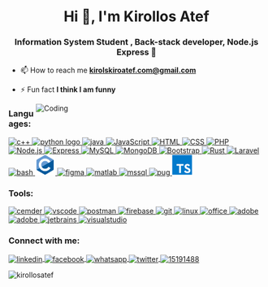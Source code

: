 <h1 align="center">Hi 👋, I'm Kirollos Atef</h1>
<h3 align="center">Information System Student , Back-stack developer, Node.js Express 🚀</h3>

- 📫 How to reach me **kirolskiroatef.com@gmail.com**

- ⚡ Fun fact **I think I am funny**

<img align="right" alt="Coding" width="450" src="https://media0.giphy.com/media/RbDKaczqWovIugyJmW/200.gif">
<h3 align="left">Languages: </h3>
<p align="left">
  <a href="https://www.cplusplus.com/">
    <img src="https://upload.wikimedia.org/wikipedia/commons/thumb/1/18/ISO_C%2B%2B_Logo.svg/1822px-ISO_C%2B%2B_Logo.svg.png"
         alt="c++" width="35" height="40" />
  </a>
  <a href="https://www.python.org/">
    <img src="https://upload.wikimedia.org/wikipedia/commons/thumb/c/c3/Python-logo-notext.svg/1200px-Python-logo-notext.svg.png" 
         alt="python logo" width="35" height="35" />
  </a>
  <a href="https://www.java.com/en/">
    <img src="https://cdn.icon-icons.com/icons2/2415/PNG/128/java_original_wordmark_logo_icon_146459.png"         
         alt="java" width="40" height="40" />
  </a>
  <a href="https://www.javascript.com/">
    <img src="https://upload.wikimedia.org/wikipedia/commons/thumb/9/99/Unofficial_JavaScript_logo_2.svg/1200px-Unofficial_JavaScript_logo_2.svg.png" 
         alt="JavaScript"width="35" height="35"/>
  </a>
  <a href="https://en.wikipedia.org/wiki/HTML" target="_blank">
    <img src="https://cdn.icon-icons.com/icons2/2107/PNG/128/file_type_html_icon_130541.png" 
         alt="HTML" width="35" height="35" />
  </a>
  <a href="https://en.wikipedia.org/wiki/Cascading_Style_Sheets" target="_blank">
    <img src="https://cdn.icon-icons.com/icons2/2107/PNG/128/file_type_css_icon_130661.png" 
         alt="CSS"width="35" height="35"/>
  </a>
  <a href="https://en.wikipedia.org/wiki/PHP" target="_blank">
    <img src="https://cdn.icon-icons.com/icons2/2108/PNG/128/php_icon_130857.png" 
         alt="PHP" width="35" height="35" />
  </a>
  <a href="https://en.wikipedia.org/wiki/Node.js" target="_blank">
    <img src="https://iconape.com/wp-content/files/fe/83764/svg/nodejs-1.svg" 
         alt="Node.js" width="35" height="35" />
  </a>
  <a href="https://expressjs.com/" target="_blank">
    <img src="https://pngimage.net/wp-content/uploads/2018/05/express-js-png-5.png" 
         alt="Express" width="35" height="35" />
  </a>
  <a href="https://en.wikipedia.org/wiki/MySQL" target="_blank">
    <img src="https://cdn.icon-icons.com/icons2/2415/PNG/128/mysql_original_wordmark_logo_icon_146417.png" 
         alt="MySQL"width="35" height="35" />
  </a>
  <a href="https://en.wikipedia.org/wiki/MongoDB" target="_blank">
    <img src="https://cdn.icon-icons.com/icons2/2415/PNG/128/mongodb_plain_wordmark_logo_icon_146423.png" 
         alt="MongoDB" width="35" height="35"/>
  </a>
  <a href="https://getbootstrap.com/" target="_blank">
    <img src="https://www.clipartmax.com/png/full/184-1844911_bootstrap-bootstrap-4-logo-png.png" 
         alt="Bootstrap" width="35" height="35" />
  </a>
  <a href="https://en.wikipedia.org/wiki/Rust_(programming_language)" target="_blank">
    <img src="https://cdn.icon-icons.com/icons2/2107/PNG/128/file_type_rust_icon_130185.png" 
         alt="Rust" width="35" height="35" />
  </a>
  <a href="https://laravel.com/">
    <img src="https://cdn.icon-icons.com/icons2/2108/PNG/128/laravel_icon_130892.png" 
         alt="Laravel"width="35" height="35"/>
  </a>
  <a href="https://www.gnu.org/software/bash/" target="_blank" rel="noreferrer">
    <img src="https://cdn-icons-png.flaticon.com/512/919/919837.png" 
         alt="bash" width="35" height="35" /> 
  </a>
  <a href="https://www.cprogramming.com/" target="_blank" rel="noreferrer"> 
    <img src="https://raw.githubusercontent.com/devicons/devicon/master/icons/c/c-original.svg" 
         alt="c" width="40" height="40"/> 
  </a> 
  <a href="https://www.figma.com/" target="_blank" rel="noreferrer"> 
    <img src="https://www.vectorlogo.zone/logos/figma/figma-icon.svg" 
         alt="figma" width="40" height="40"/> 
  </a> 
  <a href="https://www.mathworks.com/" target="_blank" rel="noreferrer"> 
    <img src="https://upload.wikimedia.org/wikipedia/commons/2/21/Matlab_Logo.png"
         alt="matlab" width="40" height="40"/>
  </a> 
  <a href="https://www.microsoft.com/en-us/sql-server" target="_blank" rel="noreferrer"> 
    <img src="https://www.svgrepo.com/show/303229/microsoft-sql-server-logo.svg" 
         alt="mssql" width="40" height="40"/> 
  </a> 
  <a href="https://pugjs.org" target="_blank" rel="noreferrer"> 
    <img src="https://cdn.worldvectorlogo.com/logos/pug.svg" 
         alt="pug" width="40" height="40"/>
  </a> 
  <a href="https://www.typescriptlang.org/" target="_blank" rel="noreferrer"> 
    <img src="https://raw.githubusercontent.com/devicons/devicon/master/icons/typescript/typescript-original.svg" 
         alt="typescript" width="40" height="40"/> 
  </a>
</p>

<h3 align="left">Tools: </h3>
<p align="left">
  <a href="https://cmder.net/">
    <img src="https://img.stackshare.io/service/1964/default_ad0a1dfe7aca641e2c9766d095e8dced94660fe3.png" 
         alt="cemder" width="35" height="35"/>
  </a>
  <a href="https://code.visualstudio.com/">
    <img src="https://cdn.icon-icons.com/icons2/2107/PNG/128/file_type_vscode_icon_130084.png" 
         alt="vscode" width="35" height="35"/>
  </a>
  <a href="https://www.getpostman.com/">
    <img src="https://cdn.icon-icons.com/icons2/3053/PNG/128/postman_macos_bigsur_icon_189815.png" 
         alt="postman"width="35" height="35" />
  </a>
  <a href="https://firebase.google.com/">
    <img src="https://cdn.icon-icons.com/icons2/2699/PNG/128/firebase_logo_icon_171157.png" 
         alt="firebase" width="35" height="35"/>
  </a>
  <a href="https://git-scm.com/">
    <img src="https://cdn.icon-icons.com/icons2/2415/PNG/128/git_plain_logo_icon_146507.png" 
         alt="git" width="35" height="35"/>
  </a>
  <a href="https://www.linux.org/">
    <img src="https://cdn.icon-icons.com/icons2/46/PNG/128/linux_penguin_animal_9362.png" 
         alt="linux" width="40" height="40"/>
  </a>
  <a href="https://www.office.com/">
    <img src="https://cdn.icon-icons.com/icons2/1156/PNG/128/1486565573-microsoft-office_81557.png" 
         alt="office" width="35" height="35"/>
  </a>
  <a href="https://www.adobe.com/">
    <img src="https://cdn.icon-icons.com/icons2/2198/PNG/128/adobe_xd_folder_icon_133957.png" 
         alt="adobe" width="45" height="35"/>
  </a>
  <a href="https://www.adobe.com/">
    <img src="https://cdn.icon-icons.com/icons2/2198/PNG/128/adobe_photoshop_folder_icon_133961.png" 
         alt="adobe" width="45" height="35"/>
  </a>
  <a href="https://www.jetbrains.com/">
    <img src="https://cdn.icon-icons.com/icons2/1381/PNG/128/jetbrainstoolbox_93803.png"
         alt="jetbrains" width="35" height="35"/>
  </a>
  <a href="https://visualstudio.microsoft.com/">
    <img src="https://cdn.icon-icons.com/icons2/112/PNG/128/visual_studio_18908.png"
         alt="visualstudio" width="35" height="35"/>
  </a>
</p>

<h3 align="left">Connect with me: </h3>
<p align="left">
  <a href="https://www.linkedin.com/in/kirollos-atef-fawze-6b87b61b3/" target="blank">
    <img 
         align="center" height="40" width="40"
         src="https://cdn-icons.flaticon.com/png/128/3536/premium/3536505.png?token=exp=1648681006~hmac=d9b842afbfecb9fd92a34390fdd710a3" 
         alt="linkedin"/>
  </a>
  <a href="https://www.facebook.com/profile.php?id=100009539839127" target="blank">
    <img 
         align="center" height="40" width="40"
         src="https://cdn-icons-png.flaticon.com/128/1384/1384053.png" 
         alt="facebook"/>
  </a>
  <a href="https://wa.me/qr/IM3XRAMWZ2CKK1" target="blank">
    <img 
         align="center" height="40" width="40"
         src="https://cdn-icons-png.flaticon.com/128/220/220236.png" 
         alt="whatsapp"/>
  </a>
  <a href="https://twitter.com/AtefKirols" target="blank">
    <img 
         align="center" height="40" width="40"
         src="https://cdn-icons-png.flaticon.com/512/124/124021.png" 
         alt="twitter"/>
  </a>
  <a href="https://stackoverflow.com/users/15191488" target="blank">
    <img align="center" src="https://raw.githubusercontent.com/rahuldkjain/github-profile-readme-generator/master/src/images/icons/Social/stack-overflow.svg" 
         alt="15191488" height="30" width="40" />
  </a>
</p>
<p align="left">
  <img src="https://komarev.com/ghpvc/?username=kirollosatef&label=Profile%20views&color=0e75b6&style=flat" alt="kirollosatef" />
</p>
